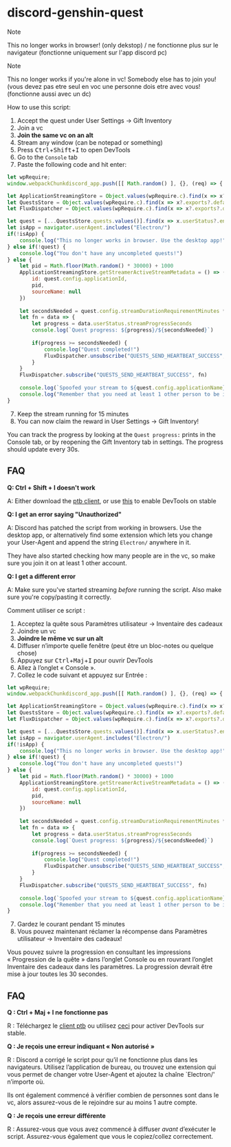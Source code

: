 # discord-genshin-quest
> [!NOTE]
> This no longer works in browser! (only dekstop) / ne fonctionne plus sur le navigateur (fonctionne uniquement sur l'app discord pc)

> [!NOTE]
> This no longer works if you're alone in vc! Somebody else has to join you! (vous devez pas etre seul en voc une personne dois etre avec vous! (fonctionne aussi avec un dc)
>
How to use this script:
1. Accept the quest under User Settings -> Gift Inventory
2. Join a vc
3. **Join the same vc on an alt**
4. Stream any window (can be notepad or something)
5. Press <kbd>Ctrl</kbd>+<kbd>Shift</kbd>+<kbd>I</kbd> to open DevTools
6. Go to the `Console` tab
7. Paste the following code and hit enter:
```js
let wpRequire;
window.webpackChunkdiscord_app.push([[ Math.random() ], {}, (req) => { wpRequire = req; }]);

let ApplicationStreamingStore = Object.values(wpRequire.c).find(x => x?.exports?.default?.getStreamerActiveStreamMetadata).exports.default;
let QuestsStore = Object.values(wpRequire.c).find(x => x?.exports?.default?.getQuest).exports.default;
let FluxDispatcher = Object.values(wpRequire.c).find(x => x?.exports?.default?.flushWaitQueue).exports.default;

let quest = [...QuestsStore.quests.values()].find(x => x.userStatus?.enrolledAt && !x.userStatus?.completedAt && new Date(x.config.expiresAt).getTime() > Date.now())
let isApp = navigator.userAgent.includes("Electron/")
if(!isApp) {
	console.log("This no longer works in browser. Use the desktop app!")
} else if(!quest) {
	console.log("You don't have any uncompleted quests!")
} else {
	let pid = Math.floor(Math.random() * 30000) + 1000
	ApplicationStreamingStore.getStreamerActiveStreamMetadata = () => ({
		id: quest.config.applicationId,
		pid,
		sourceName: null
	})
	
	let secondsNeeded = quest.config.streamDurationRequirementMinutes * 60
	let fn = data => {
		let progress = data.userStatus.streamProgressSeconds
		console.log(`Quest progress: ${progress}/${secondsNeeded}`)
		
		if(progress >= secondsNeeded) {
			console.log("Quest completed!")
			FluxDispatcher.unsubscribe("QUESTS_SEND_HEARTBEAT_SUCCESS", fn)
		}
	}
	FluxDispatcher.subscribe("QUESTS_SEND_HEARTBEAT_SUCCESS", fn)
	
	console.log(`Spoofed your stream to ${quest.config.applicationName}. Stay in vc for ${Math.ceil(quest.config.streamDurationRequirementMinutes - (quest.userStatus?.streamProgressSeconds ?? 0) / 60)} more minutes.`)
	console.log("Remember that you need at least 1 other person to be in the vc!")
}
```
7. Keep the stream running for 15 minutes
8. You can now claim the reward in User Settings -> Gift Inventory!

You can track the progress by looking at the `Quest progress:` prints in the Console tab, or by reopening the Gift Inventory tab in settings. The progress should update every 30s.

## FAQ

**Q: Ctrl + Shift + I doesn't work**

A: Either download the [ptb client](https://discord.com/api/downloads/distributions/app/installers/latest?channel=ptb&platform=win&arch=x64), or use [this](https://www.reddit.com/r/discordapp/comments/sc61n3/comment/hu4fw5x/) to enable DevTools on stable


**Q: I get an error saying "Unauthorized"**

A: Discord has patched the script from working in browsers. Use the desktop app, or alternatively find some extension which lets you change your User-Agent and append the string `Electron/` anywhere in it.

They have also started checking how many people are in the vc, so make sure you join it on at least 1 other account.


**Q: I get a different error**

A: Make sure you've started streaming *before* running the script. Also make sure you're copy/pasting it correctly.

Comment utiliser ce script :
1. Acceptez la quête sous Paramètres utilisateur -> Inventaire des cadeaux
2. Joindre un vc
3. **Joindre le même vc sur un alt**
4. Diffuser n’importe quelle fenêtre (peut être un bloc-notes ou quelque chose)
5. Appuyez sur <kbd>Ctrl</kbd>+<kbd>Maj</kbd>+<kbd>I</kbd> pour ouvrir DevTools
6. Allez à l’onglet « Console ».
7. Collez le code suivant et appuyez sur Entrée :
```js
let wpRequire;
window.webpackChunkdiscord_app.push([[ Math.random() ], {}, (req) => { wpRequire = req; }]);

let ApplicationStreamingStore = Object.values(wpRequire.c).find(x => x?.exports?.default?.getStreamerActiveStreamMetadata).exports.default;
let QuestsStore = Object.values(wpRequire.c).find(x => x?.exports?.default?.getQuest).exports.default;
let FluxDispatcher = Object.values(wpRequire.c).find(x => x?.exports?.default?.flushWaitQueue).exports.default;

let quest = [...QuestsStore.quests.values()].find(x => x.userStatus?.enrolledAt && !x.userStatus?.completedAt && new Date(x.config.expiresAt).getTime() > Date.now())
let isApp = navigator.userAgent.includes("Electron/")
if(!isApp) {
	console.log("This no longer works in browser. Use the desktop app!")
} else if(!quest) {
	console.log("You don't have any uncompleted quests!")
} else {
	let pid = Math.floor(Math.random() * 30000) + 1000
	ApplicationStreamingStore.getStreamerActiveStreamMetadata = () => ({
		id: quest.config.applicationId,
		pid,
		sourceName: null
	})
	
	let secondsNeeded = quest.config.streamDurationRequirementMinutes * 60
	let fn = data => {
		let progress = data.userStatus.streamProgressSeconds
		console.log(`Quest progress: ${progress}/${secondsNeeded}`)
		
		if(progress >= secondsNeeded) {
			console.log("Quest completed!")
			FluxDispatcher.unsubscribe("QUESTS_SEND_HEARTBEAT_SUCCESS", fn)
		}
	}
	FluxDispatcher.subscribe("QUESTS_SEND_HEARTBEAT_SUCCESS", fn)
	
	console.log(`Spoofed your stream to ${quest.config.applicationName}. Stay in vc for ${Math.ceil(quest.config.streamDurationRequirementMinutes - (quest.userStatus?.streamProgressSeconds ?? 0) / 60)} more minutes.`)
	console.log("Remember that you need at least 1 other person to be in the vc!")
}
```
7. Gardez le courant pendant 15 minutes
8. Vous pouvez maintenant réclamer la récompense dans Paramètres utilisateur -> Inventaire des cadeaux!

Vous pouvez suivre la progression en consultant les impressions « Progression de la quête » dans l’onglet Console ou en rouvrant l’onglet Inventaire des cadeaux dans les paramètres. La progression devrait être mise à jour toutes les 30 secondes.

## FAQ

**Q : Ctrl + Maj + I ne fonctionne pas**

R : Téléchargez le [client ptb](https://discord.com/api/downloads/distributions/app/installers/latest?channel=ptb&platform=win&arch=x64) ou utilisez [ceci](https://www.reddit.com/r/discordapp/comments/sc61n3/comment/hu4fw5x/) pour activer DevTools sur stable.


**Q : Je reçois une erreur indiquant « Non autorisé »**

R : Discord a corrigé le script pour qu’il ne fonctionne plus dans les navigateurs. Utilisez l’application de bureau, ou trouvez une extension qui vous permet de changer votre User-Agent et ajoutez la chaîne `Electron/' n’importe où.

Ils ont également commencé à vérifier combien de personnes sont dans le vc, alors assurez-vous de le rejoindre sur au moins 1 autre compte.


**Q : Je reçois une erreur différente**

R : Assurez-vous que vous avez commencé à diffuser *avant* d’exécuter le script. Assurez-vous également que vous le copiez/collez correctement.
